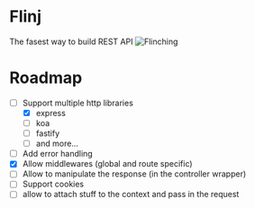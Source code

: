 # Flinj

The fasest way to build REST API
![Flinching](https://media.giphy.com/media/TpXiNmXLdpOaEENYci/giphy.gif)

# Roadmap

- [ ] Support multiple http libraries
  - [x] express
  - [ ] koa
  - [ ] fastify
  - [ ] and more...
- [ ] Add error handling
- [x] Allow middlewares (global and route specific)
- [ ] Allow to manipulate the response (in the controller wrapper)
- [ ] Support cookies
- [ ] allow to attach stuff to the context and pass in the request
